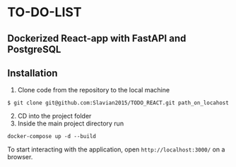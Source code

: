 # TO-DO-LIST 
## Dockerized React-app with FastAPI and PostgreSQL

## Installation


1) Clone code from the repository to the local machine

```$ git clone git@github.com:Slavian2015/TODO_REACT.git path_on_locahost```

2) CD into the project folder
3) Inside the main project directory run

`docker-compose up -d --build`




To start interacting with the application, open `http://localhost:3000/` on a browser.

